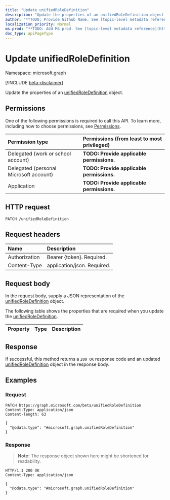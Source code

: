 ```yaml
---
title: "Update unifiedRoleDefinition"
description: "Update the properties of an unifiedRoleDefinition object."
author: "**TODO: Provide Github Name. See [topic-level metadata reference](https://msgo.azurewebsites.net/add/document/guidelines/metadata.html#topic-level-metadata)**"
localization_priority: Normal
ms.prod: "**TODO: Add MS prod. See [topic-level metadata reference](https://msgo.azurewebsites.net/add/document/guidelines/metadata.html#topic-level-metadata)**"
doc_type: apiPageType
---
```


# Update unifiedRoleDefinition
Namespace: microsoft.graph

[!INCLUDE [beta-disclaimer](../../includes/beta-disclaimer.md)]

Update the properties of an [unifiedRoleDefinition](../resources/unifiedroledefinition.md) object.

## Permissions
One of the following permissions is required to call this API. To learn more, including how to choose permissions, see [Permissions](/graph/permissions-reference).

|Permission type|Permissions (from least to most privileged)|
|:---|:---|
|Delegated (work or school account)|**TODO: Provide applicable permissions.**|
|Delegated (personal Microsoft account)|**TODO: Provide applicable permissions.**|
|Application|**TODO: Provide applicable permissions.**|

## HTTP request

<!-- {
  "blockType": "ignored"
}
-->
``` http
PATCH /unifiedRoleDefinition
```

## Request headers
|Name|Description|
|:---|:---|
|Authorization|Bearer {token}. Required.|
|Content-Type|application/json. Required.|

## Request body
In the request body, supply a JSON representation of the [unifiedRoleDefinition](../resources/unifiedroledefinition.md) object.

The following table shows the properties that are required when you update the [unifiedRoleDefinition](../resources/unifiedroledefinition.md).

|Property|Type|Description|
|:---|:---|:---|



## Response

If successful, this method returns a `200 OK` response code and an updated [unifiedRoleDefinition](../resources/unifiedroledefinition.md) object in the response body.

## Examples

### Request
<!-- {
  "blockType": "request",
  "name": "update_unifiedroledefinition"
}
-->
``` http
PATCH https://graph.microsoft.com/beta/unifiedRoleDefinition
Content-Type: application/json
Content-length: 63

{
  "@odata.type": "#microsoft.graph.unifiedRoleDefinition"
}
```


### Response
>**Note:** The response object shown here might be shortened for readability.
<!-- {
  "blockType": "response",
  "truncated": true
}
-->
``` http
HTTP/1.1 200 OK
Content-Type: application/json

{
  "@odata.type": "#microsoft.graph.unifiedRoleDefinition"
}
```

